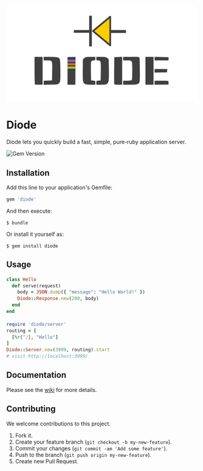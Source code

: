 # ![Diode](logo.svg)

# Diode

Diode lets you quickly build a fast, simple, pure-ruby application server.

<img src="https://badge.fury.io/rb/diode.svg" alt="Gem Version" height="18">

## Installation

Add this line to your application's Gemfile:

``` ruby
gem 'diode'
```

And then execute:

    $ bundle

Or install it yourself as:

    $ gem install diode

## Usage

``` ruby
class Hello
  def serve(request)
    body = JSON.dump({ "message": "Hello World!" })
    Diode::Response.new(200, body)
  end
end

require 'diode/server'
routing = [
  [%r{^/}, "Hello"]
]
Diode::Server.new(3999, routing).start
# visit http://localhost:3999/
```

## Documentation

Please see the [wiki](https://github.com/kjellhex/diode/wiki) for more details.

## Contributing

We welcome contributions to this project.

1.  Fork it.
2.  Create your feature branch (`git checkout -b my-new-feature`).
3.  Commit your changes (`git commit -am 'Add some feature'`).
4.  Push to the branch (`git push origin my-new-feature`).
5.  Create new Pull Request.

